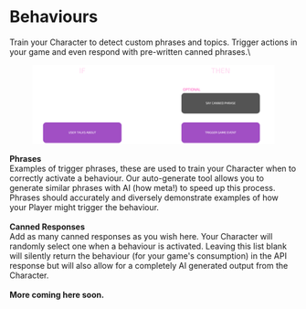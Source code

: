 # Behaviours

Train your Character to detect custom phrases and topics. Trigger actions in your game and even respond with pre-written canned phrases.\


<figure><img src="../../.gitbook/assets/USER TALKS ABOUT (1).png" alt=""><figcaption></figcaption></figure>

**Phrases**\
Examples of trigger phrases, these are used to train your Character when to correctly activate a behaviour. Our auto-generate tool allows you to generate similar phrases with AI (how meta!) to speed up this process. Phrases should accurately and diversely demonstrate examples of how your Player might trigger the behaviour.\
\
**Canned Responses**\
Add as many canned responses as you wish here. Your Character will randomly select one when a behaviour is activated. Leaving this list blank will silently return the behaviour (for your game's consumption) in the API response but will also allow for a completely AI generated output from the Character.\
\
**More coming here soon.**
